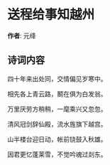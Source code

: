 # 送程给事知越州

**作者**: 元绛

## 诗词内容

四十年来出处同，交情偏见岁寒中。

相先各上青云路，鬭在俱为白发翁。

万里厌劳方稍稍，一麾乘兴又忽忽。

清风冠剑辞仙殿，流水旌旗下越宫。

山半楼台迎日动，帐前铙鼓入秋雄。

因君更忆蓬莱雪，不觉吟魂过剡东。

